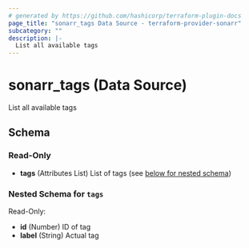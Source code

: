 ```yaml
---
# generated by https://github.com/hashicorp/terraform-plugin-docs
page_title: "sonarr_tags Data Source - terraform-provider-sonarr"
subcategory: ""
description: |-
  List all available tags
---
```


# sonarr_tags (Data Source)

List all available tags



<!-- schema generated by tfplugindocs -->
## Schema

### Read-Only

- **tags** (Attributes List) List of tags (see [below for nested schema](#nestedatt--tags))

<a id="nestedatt--tags"></a>
### Nested Schema for `tags`

Read-Only:

- **id** (Number) ID of tag
- **label** (String) Actual tag


